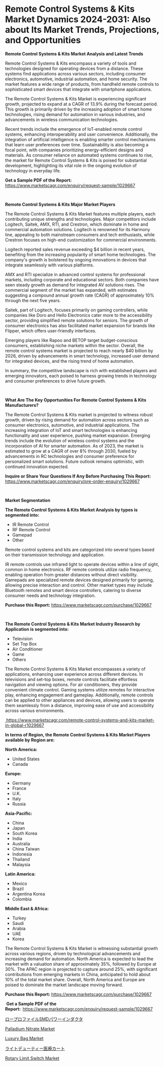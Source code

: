 <p><h1>Remote Control Systems & Kits Market Dynamics 2024-2031: Also about Its Market Trends, Projections, and Opportunities</h1></p><p><strong>Remote Control Systems & Kits Market Analysis and Latest Trends</strong></p>
<p><p>Remote Control Systems & Kits encompass a variety of tools and technologies designed for operating devices from a distance. These systems find applications across various sectors, including consumer electronics, automotive, industrial automation, and home security. The market features a wide range of products, from handheld remote controls to sophisticated smart devices that integrate with smartphone applications.</p><p>The Remote Control Systems & Kits Market is experiencing significant growth, projected to expand at a CAGR of 13.9% during the forecast period. This growth is primarily driven by the increasing adoption of smart home technologies, rising demand for automation in various industries, and advancements in wireless communication technologies. </p><p>Recent trends include the emergence of IoT-enabled remote control systems, enhancing interoperability and user convenience. Additionally, the integration of artificial intelligence is enabling smarter control mechanisms that learn user preferences over time. Sustainability is also becoming a focal point, with companies prioritizing energy-efficient designs and materials. As consumer reliance on automated systems continues to rise, the market for Remote Control Systems & Kits is poised for substantial development, highlighting its vital role in the ongoing evolution of technology in everyday life.</p></p>
<p><strong>Get a Sample PDF of the Report:&nbsp;</strong> <a href="https://www.marketscagr.com/enquiry/request-sample/1029667">https://www.marketscagr.com/enquiry/request-sample/1029667</a></p>
<p>&nbsp;</p>
<p><strong>Remote Control Systems & Kits Major Market Players</strong></p>
<p><p>The Remote Control Systems & Kits Market features multiple players, each contributing unique strengths and technologies. Major competitors include Logitech, Saitek, AMX, RTI, and Crestron, which dominate in home and commercial automation solutions. Logitech is renowned for its Harmony line, appealing to both mainstream consumers and tech enthusiasts, while Crestron focuses on high-end customization for commercial environments.</p><p>Logitech reported sales revenue exceeding $4 billion in recent years, benefiting from the increasing popularity of smart home technologies. The company's growth is bolstered by ongoing innovations in devices that integrate seamlessly with various platforms.</p><p>AMX and RTI specialize in advanced control systems for professional markets, including corporate and educational sectors. Both companies have seen steady growth as demand for integrated AV solutions rises. The commercial segment of the market has expanded, with estimates suggesting a compound annual growth rate (CAGR) of approximately 10% through the next five years.</p><p>Saitek, part of Logitech, focuses primarily on gaming controllers, while companies like Doro and Hello Electronics cater more to the accessibility sector, providing simplified remote solutions for seniors. The growth of consumer electronics has also facilitated market expansion for brands like Flipper, which offers user-friendly interfaces.</p><p>Emerging players like Rapoo and BETOP target budget-conscious consumers, establishing niche markets within the sector. Overall, the remote control systems market is projected to reach nearly $40 billion by 2026, driven by advancements in smart technology, increased user demand for integrated devices, and the rising trend of home automation.</p><p>In summary, the competitive landscape is rich with established players and emerging innovators, each poised to harness growing trends in technology and consumer preferences to drive future growth.</p></p>
<p>&nbsp;</p>
<p><strong>What Are The Key Opportunities For Remote Control Systems & Kits Manufacturers?</strong></p>
<p><p>The Remote Control Systems & Kits market is projected to witness robust growth, driven by rising demand for automation across sectors such as consumer electronics, automotive, and industrial applications. The increasing integration of IoT and smart technologies is enhancing functionality and user experience, pushing market expansion. Emerging trends include the evolution of wireless control systems and the incorporation of AI for smarter automation. As of 2023, the market is estimated to grow at a CAGR of over 8% through 2030, fueled by advancements in RC technologies and consumer preference for personalized smart solutions. Future outlook remains optimistic, with continued innovation expected.</p></p>
<p><strong>Inquire or Share Your Questions If Any Before Purchasing This Report:</strong> <a href="https://www.marketscagr.com/enquiry/pre-order-enquiry/1029667">https://www.marketscagr.com/enquiry/pre-order-enquiry/1029667</a></p>
<p>&nbsp;</p>
<p><strong>Market Segmentation</strong></p>
<p><strong>The Remote Control Systems & Kits Market Analysis by types is segmented into:</strong></p>
<p><ul><li>IR Remote Control</li><li>RF Remote Control</li><li>Gamepad</li><li>Other</li></ul></p>
<p><p>Remote control systems and kits are categorized into several types based on their transmission technology and application. </p><p>IR remote controls use infrared light to operate devices within a line of sight, common in home electronics. RF remote controls utilize radio frequency, enabling operation from greater distances without direct visibility. Gamepads are specialized remote devices designed primarily for gaming, allowing precise interaction and control. Other market types may include Bluetooth remotes and smart device controllers, catering to diverse consumer needs and technology integration.</p></p>
<p><strong>Purchase this Report:&nbsp;</strong><a href="https://www.marketscagr.com/purchase/1029667">https://www.marketscagr.com/purchase/1029667</a></p>
<p>&nbsp;</p>
<p><strong>The Remote Control Systems & Kits Market Industry Research by Application is segmented into:</strong></p>
<p><ul><li>Television</li><li>Set Top Box</li><li>Air Conditioner</li><li>Game</li><li>Others</li></ul></p>
<p><p>The Remote Control Systems & Kits Market encompasses a variety of applications, enhancing user experience across different devices. In televisions and set-top boxes, remote controls facilitate effortless navigation and viewing options. For air conditioners, they provide convenient climate control. Gaming systems utilize remotes for interactive play, enhancing engagement and gameplay. Additionally, remote controls can be applied to other appliances and devices, allowing users to operate them seamlessly from a distance, improving ease of use and accessibility across various environments.</p></p>
<p><a href="https://www.marketscagr.com/remote-control-systems-and-kits-market-in-global-r1029667">&nbsp;https://www.marketscagr.com/remote-control-systems-and-kits-market-in-global-r1029667</a></p>
<p><strong>In terms of Region, the Remote Control Systems & Kits Market Players available by Region are:</strong></p>
<p>
    <p> <strong> North America: </strong>
        <ul>
            <li>United States</li>
            <li>Canada</li>
        </ul>
        </p> 
    <p> <strong> Europe: </strong>
        <ul>
            <li>Germany</li>
            <li>France</li>
            <li>U.K.</li>
            <li>Italy</li>
            <li>Russia</li>
        </ul>
        </p> 
    <p> <strong> Asia-Pacific: </strong>
        <ul>
            <li>China</li>
            <li>Japan</li>
            <li>South Korea</li>
            <li>India</li>
            <li>Australia</li>
            <li>China Taiwan</li>
            <li>Indonesia</li>
            <li>Thailand</li>
            <li>Malaysia</li>
        </ul>
        </p> 
    <p> <strong> Latin America: </strong>
        <ul>
            <li>Mexico</li>
            <li>Brazil</li>
            <li>Argentina Korea</li>
            <li>Colombia</li>
        </ul>
        </p> 
    <p> <strong> Middle East & Africa: </strong>
        <ul>
            <li>Turkey</li>
            <li>Saudi</li>
            <li>Arabia</li>
            <li>UAE</li>
            <li>Korea</li>
        </ul>
    </p>
    </p>
<p><p>The Remote Control Systems & Kits Market is witnessing substantial growth across various regions, driven by technological advancements and increasing demand for automation. North America is expected to lead the market with a valuation share of approximately 35%, followed by Europe at 30%. The APAC region is projected to capture around 25%, with significant contributions from emerging markets in China, anticipated to hold about 10% of the total market share. Overall, North America and Europe are poised to dominate the market landscape moving forward.</p></p>
<p><strong>Purchase this Report: </strong><a href="https://www.marketscagr.com/purchase/1029667">https://www.marketscagr.com/purchase/1029667</a></p>
<p>&nbsp;<strong>Get a Sample PDF of the Report:&nbsp;&nbsp;</strong><a href="https://www.marketscagr.com/enquiry/request-sample/1029667">https://www.marketscagr.com/enquiry/request-sample/1029667</a></p>
<p><strong></strong></p>
<p><p><a href="https://medium.com/@drfg4t/low-profile-smd-power-inductors-market-%E3%81%AF-%E3%82%B3%E3%82%B9%E3%83%88%E7%AE%A1%E7%90%86%E3%81%A8%E5%8A%B9%E7%8E%87%E5%90%91%E4%B8%8A%E3%82%92%E5%84%AA%E5%85%88%E3%81%97%E3%81%BE%E3%81%99-%E3%81%95%E3%82%89%E3%81%AB-%E5%A0%B1%E5%91%8A%E6%9B%B8%E3%81%AF%E5%B8%82%E5%A0%B4%E3%81%AE%E9%9C%80%E8%A6%81%E9%9D%A2%E3%81%A8%E4%BE%9B%E7%B5%A6%E9%9D%A2%E3%81%AE%E4%B8%A1%E6%96%B9%E3%82%92%E3%82%AB%E3%83%90%E3%83%BC%E3%81%97%E3%81%A6%E3%81%84%E3%81%BE%E3%81%99-low-2ef62a8231a5">ロープロファイルSMDパワーインダクタ</a></p><p><a href="https://issuu.com/reportprime-2/docs/palladium-nitrate-market-size-2030._75f1c3674a3503">Palladium Nitrate Market</a></p><p><a href="https://www.linkedin.com/pulse/analyzing-luxury-bag-market-dynamics-growth-drivers-forecasted-mhdec?trackingId=Xu0x%2BoDcTDCLrw5axJPGUw%3D%3D">Luxury Bag Market</a></p><p><a href="https://medium.com/@drfg4t/%E3%83%A9%E3%82%A4%E3%83%88%E3%83%87%E3%83%A5%E3%83%BC%E3%83%86%E3%82%A3%E5%8C%BB%E7%99%82%E3%82%AB%E3%83%BC%E3%83%88%E5%B8%82%E5%A0%B4%E3%81%AE%E5%8B%95%E5%90%91-%E5%B8%82%E5%A0%B4%E3%81%AE%E3%82%BB%E3%82%B0%E3%83%A1%E3%83%B3%E3%83%86%E3%83%BC%E3%82%B7%E3%83%A7%E3%83%B3%E3%81%AE%E8%A9%B3%E7%B4%B0%E3%81%AA%E7%A0%94%E7%A9%B6%E3%81%A8%E6%96%B0%E8%88%88%E3%83%88%E3%83%AC%E3%83%B3%E3%83%89%E3%81%AE%E9%87%8D%E8%A6%81%E6%80%A7%E3%81%AE%E5%88%86%E6%9E%90-5de3e3fa642c">ライトデューティー医療カート</a></p><p><a href="https://www.linkedin.com/pulse/global-rotary-limit-switch-market-size-trends-analysis-regional-4bese?trackingId=uFDkNOI3RI6WnOaH%2BZxkRA%3D%3D">Rotary Limit Switch Market</a></p></p>